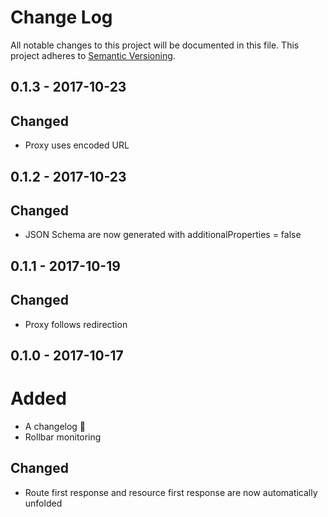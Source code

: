 # Change Log
All notable changes to this project will be documented in this file.
This project adheres to [Semantic Versioning](http://semver.org/).

## 0.1.3 - 2017-10-23

## Changed

* Proxy uses encoded URL

## 0.1.2 - 2017-10-23

## Changed

* JSON Schema are now generated with additionalProperties = false

## 0.1.1 - 2017-10-19

## Changed

* Proxy follows redirection

## 0.1.0 - 2017-10-17

# Added

* A changelog 🎉
* Rollbar monitoring

## Changed

* Route first response and resource first response are now automatically unfolded
